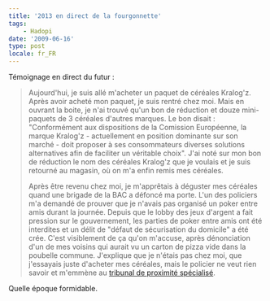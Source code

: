 ```yaml
---
title: '2013 en direct de la fourgonnette'
tags:
    - Hadopi
date: '2009-06-16'
type: post
locale: fr_FR
---
```


Témoignage en direct du futur :

> Aujourd'hui, je suis allé m'acheter un paquet de céréales Kralog'z. Après avoir acheté mon paquet, je suis rentré chez moi. Mais en ouvrant la boite, je n'ai trouvé qu'un bon de réduction et douze mini-paquets de 3 céréales d'autres marques. Le bon disait : "Conformément aux dispositions de la Comission Européenne, la marque Kralog'z - actuellement en position dominante sur son marché - doit proposer à ses consommateurs diverses solutions alternatives afin de faciliter un véritable choix". J'ai noté sur mon bon de réduction le nom des céréales Kralog'z que je voulais et je suis retourné au magasin, où on m'a enfin remis mes céréales.
>
> Après être revenu chez moi, je m'apprêtais à déguster mes céréales quand une brigade de la BAC a défoncé ma porte. L'un des policiers m'a demandé de prouver que je n'avais pas organisé un poker entre amis durant la journée. Depuis que le lobby des jeux d'argent a fait pression sur le gouvernement, les parties de poker entre amis ont été interdites et un délit de "défaut de sécurisation du domicile" a été crée. C'est visiblement de ça qu'on m'accuse, après dénonciation d'un de mes voisins qui aurait vu un carton de pizza vide dans la poubelle commune. J'explique que je n'étais pas chez moi, que j'essayais juste d'acheter mes céréales, mais le policier ne veut rien savoir et m'emmène au [tribunal de proximité spécialisé](http://www.20minutes.fr/france/331937-20090611-hadopi-franck-riester-veut-creer-juges-specialises).

Quelle époque formidable.
